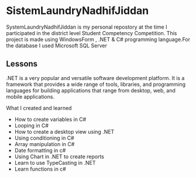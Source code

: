 
# SistemLaundryNadhifJiddan
SystemLaundryNadhifJiddan is my personal repostory at the time I participated in the district level Student Competency Competition. This project is made using WindowsForm , .NET & C# programming language.For the database I used Microsoft SQL Server



## Lessons
.NET is a very popular and versatile software development platform. It is a framework that provides a wide range of tools, libraries, and programming languages for building applications that range from desktop, web, and mobile applications.



What I created and learned

<ul>
  <li>How to create variables in C#</li>
  <li>Looping in C#</li>
  <li>How to create a desktop view using .NET</li>
  <li>Using conditioning in C#</li>
  <li>Array manipulation in C#</li>
  <li>Date formatting in c#</li>
  <li>Using Chart in .NET to create reports</li>
  <li>Learn to use TypeCasting in .NET</li>
  <li>Learn functions in c#</li>
</ul>





